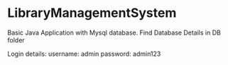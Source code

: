 # LibraryManagementSystem
Basic Java Application with Mysql database. Find Database Details in DB folder

Login details:
username: admin
password: admin123
